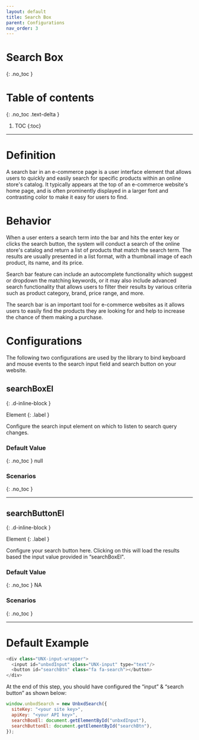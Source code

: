 ```yaml
---
layout: default
title: Search Box
parent: Configurations
nav_order: 3
---
```


# Search Box
{: .no_toc }

# Table of contents
{: .no_toc .text-delta }

1. TOC
{:toc}

---

# Definition
A search bar in an e-commerce page is a user interface element that allows users to quickly and easily search for specific products within an online store's catalog. It typically appears at the top of an e-commerce website's home page, and is often prominently displayed in a larger font and contrasting color to make it easy for users to find.


# Behavior
When a user enters a search term into the bar and hits the enter key or clicks the search button, the system will conduct a search of the online store's catalog and return a list of products that match the search term. The results are usually presented in a list format, with a thumbnail image of each product, its name, and its price.

Search bar feature can include an autocomplete functionality which suggest or dropdown the matching keywords, or it may also include advanced search functionality that allows users to filter their results by various criteria such as product category, brand, price range, and more.

The search bar is an important tool for e-commerce websites as it allows users to easily find the products they are looking for and help to increase the chance of them making a purchase.

# Configurations

The following two configurations are used by the library to bind keyboard and mouse events to the search input field and search button on your website.

## searchBoxEl
{: .d-inline-block }

Element
{: .label }

Configure the search input element on which to listen to search query changes.

### Default Value
{: .no_toc }
null

### Scenarios
{: .no_toc }

---
## searchButtonEl
{: .d-inline-block }

Element
{: .label }

Configure your search button here. Clicking on this will load the results based the input value provided in “searchBoxEl".

### Default Value
{: .no_toc }
NA

### Scenarios
{: .no_toc }

---

# Default Example
```js
<div class="UNX-input-wrapper">
  <input id="unbxdInput" class="UNX-input" type="text"/>
  <button id="searchBtn" class="fa fa-search"></button>
</div>
```

At the end of this step, you should have configured the “input” & “search button” as shown below:

```js
window.unbxdSearch = new UnbxdSearch({
  siteKey: "<your site key>",
  apiKey: "<your API key>",
  searchBoxEl: document.getElementById("unbxdInput"),
  searchButtonEl: document.getElementById("searchBtn"),
});
```
